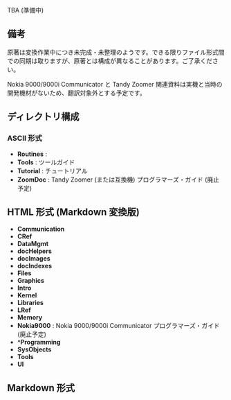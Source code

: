 TBA (準備中)

## 備考

原著は変換作業中につき未完成・未整理のようです。できる限りファイル形式間での同期は取りますが、原著とは構成が異なることがあります。ご了承ください。

Nokia 9000/9000i Communicator と Tandy Zoomer 関連資料は実機と当時の開発機材がないため、翻訳対象外とする予定です。


## ディレクトリ構成


### ASCII 形式

* **Routines** : 
* **Tools** : ツールガイド
* **Tutorial** : チュートリアル
* **ZoomDoc** : Tandy Zoomer (または互換機) プログラマーズ・ガイド (廃止予定)

## HTML 形式 (Markdown 変換版) 

* **Communication**
* **CRef**
* **DataMgmt**
* **docHelpers**
* **docImages**
* **docIndexes**
* **Files**
* **Graphics**
* **Intro**
* **Kernel**
* **Libraries**
* **LRef**
* **Memory**
* **Nokia9000** : Nokia 9000/9000i Communicator プログラマーズ・ガイド (廃止予定)
* **^Programming**
* **SysObjects**
* **Tools**
* **UI**

## Markdown 形式


